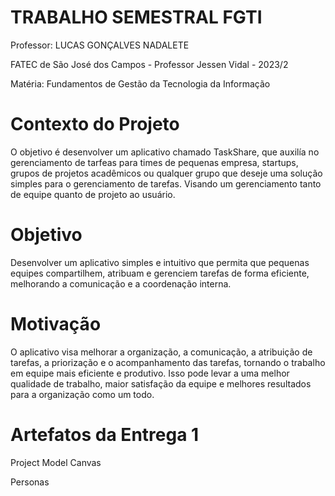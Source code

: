 # TRABALHO SEMESTRAL FGTI

Professor: LUCAS GONÇALVES NADALETE

FATEC de São José dos Campos - Professor Jessen Vidal - 2023/2

Matéria: Fundamentos de Gestão da Tecnologia da Informação

# Contexto do Projeto
O objetivo é desenvolver um aplicativo chamado TaskShare, que auxilía no gerenciamento de tarfeas para times de pequenas empresa, startups, grupos de projetos acadêmicos ou qualquer grupo que deseje uma solução simples para o gerenciamento de tarefas. Visando um gerenciamento tanto de equipe quanto de projeto ao usuário. 

# Objetivo
Desenvolver um aplicativo simples e intuitivo que permita que pequenas equipes compartilhem, atribuam e gerenciem tarefas de forma eficiente, melhorando a comunicação e a coordenação interna.

# Motivação
O aplicativo visa melhorar a organização, a comunicação, a atribuição de tarefas, a priorização e o acompanhamento das tarefas, tornando o trabalho em equipe mais eficiente e produtivo. Isso pode levar a uma melhor qualidade de trabalho, maior satisfação da equipe e melhores resultados para a organização como um todo.

# Artefatos da Entrega 1
Project Model Canvas 

Personas
